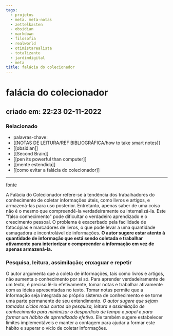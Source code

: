 ```yaml
---
tags:
  - projetos
  - meta. meta-notas
  - zettelkasten
  - obsidian
  - markdown
  - filosofia
  - realworld
  - otimistarealista
  - totalizante
  - jardimdigital
  - meta
title: falácia do colecionador
---
```

# falácia do colecionador
## criado em: 22:23 02-11-2022

### Relacionado
- palavras-chave: 
- [[NOTAS DE LEITURA/REF BIBLIOGRÁFICA/how to take smart notes]]
- [[obsidian]]
- [[Second Brain]]
- [[pen its powerful than computer]]
- [[mente estendida]]
- [[como evitar a falácia do colecionador]]
---
[fonte](https://zettelkasten.de/posts/collectors-fallacy/)

A Falácia do Colecionador refere-se à tendência dos trabalhadores do conhecimento de coletar informações úteis, como livros e artigos, e armazená-las para uso posterior. Entretanto, apenas saber de uma coisa não é o mesmo que compreendê-la verdadeiramente ou internalizá-la. Este "falso conhecimento" pode dificultar o verdadeiro aprendizado e o crescimento pessoal. O problema é exacerbado pela facilidade de fotocópias e marcadores de livros, o que pode levar a uma quantidade esmagadora e incontrolável de informações. **O autor sugere estar atento à quantidade de informação que está sendo coletada e trabalhar ativamente para interiorizar e compreender a informação em vez de apenas armazená-la.**

### Pesquisa, leitura, assimilação; enxaguar e repetir

O autor argumenta que a coleta de informações, tais como livros e artigos, não aumenta o conhecimento por si só. Para aprender verdadeiramente de um texto, é preciso lê-lo efetivamente, tomar notas e trabalhar ativamente com as ideias apresentadas no texto. Tomar notas permite que a informação seja integrada ao próprio sistema de conhecimento e se torne uma parte permanente de seu entendimento. *O autor sugere que sejam tomados ciclos mais curtos de pesquisa, leitura e assimilação de conhecimento para minimizar o desperdício de tempo e papel e para formar um hábito de aprendizado efetivo*. Ele também sugere estabelecer limites implementáveis e manter a contagem para ajudar a formar este hábito e superar o vício de coletar informações.

